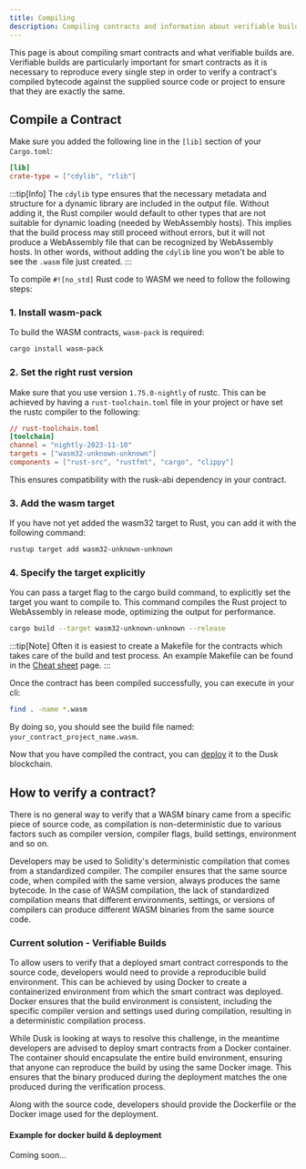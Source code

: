 ```yaml
---
title: Compiling
description: Compiling contracts and information about verifiable builds.
---
```


This page is about compiling smart contracts and what verifiable builds are. Verifiable builds are particularly important for smart contracts as it is necessary to reproduce every single step in order to verify a contract's compiled bytecode against the supplied source code or project to ensure that they are exactly the same.

## Compile a Contract

Make sure you added the following line in the `[lib]` section of your `Cargo.toml`:

```toml
[lib]
crate-type = ["cdylib", "rlib"]
```
:::tip[Info]
The `cdylib` type ensures that the necessary metadata and structure for a dynamic library are included in the output file. Without adding it, the Rust compiler would default to other types that are not suitable for dynamic loading (needed by WebAssembly hosts). This implies that the build process may still proceed without errors, but it will not produce a WebAssembly file that can be recognized by WebAssembly hosts. In other words, without adding the `cdylib` line you won't be able to see the `.wasm` file just created.
:::

To compile `#![no_std]` Rust code to WASM we need to follow the following steps:

### 1. Install wasm-pack

To build the WASM contracts, `wasm-pack` is required:

```bash title="Terminal"
cargo install wasm-pack
```

### 2. Set the right rust version

Make sure that you use version ``1.75.0-nightly`` of rustc. This can be achieved by having a ``rust-toolchain.toml`` file in your project or have set the rustc compiler to the following:

```toml
// rust-toolchain.toml
[toolchain]
channel = "nightly-2023-11-10"
targets = ["wasm32-unknown-unknown"]
components = ["rust-src", "rustfmt", "cargo", "clippy"]
```

This ensures compatibility with the rusk-abi dependency in your contract. 

### 3. Add the wasm target

If you have not yet added the wasm32 target to Rust, you can add it with the following command:

```bash title="Terminal"
rustup target add wasm32-unknown-unknown
```

### 4. Specify the target explicitly

You can pass a target flag to the cargo build command, to explicitly set the target you want to compile to. This command compiles the Rust project to WebAssembly in release mode, optimizing the output for performance.

```bash title="Terminal"
cargo build --target wasm32-unknown-unknown --release
```

:::tip[Note]
Often it is easiest to create a Makefile for the contracts which takes care of the build and test process. An example Makefile can be found in the [Cheat sheet](/developer/smart-contract/cheat-sheet#example-makefile-to-compile-to-wasm) page.
:::

<!-- Another way of compiling is also possible with wasm-pack by using
```bash
wasm-pack build
```
For this you need to specify an additional dependency in your projects ``Cargo.toml`` file called [wasm-bindgen](https://crates.io/crates/wasm-bindgen).
-->

Once the contract has been compiled successfully, you can execute in your cli:

```bash title="Terminal"
find . -name *.wasm
```

By doing so, you should see the build file named: `your_contract_project_name.wasm`.

Now that you have compiled the contract, you can [deploy](03-deploying) it to the Dusk blockchain.

## How to verify a contract?

There is no general way to verify that a WASM binary came from a specific piece of source code, as compilation is non-deterministic due to various factors such as compiler version, compiler flags, build settings, environment and so on.

Developers may be used to Solidity's deterministic compilation that comes from a standardized compiler. The compiler ensures that the same source code, when compiled with the same version, always produces the same bytecode. In the case of WASM compilation, the lack of standardized compilation means that different environments, settings, or versions of compilers can produce different WASM binaries from the same source code.

### Current solution - Verifiable Builds

To allow users to verify that a deployed smart contract corresponds to the source code, developers would need to provide a reproducible build environment. This can be achieved by using Docker to create a containerized environment from which the smart contract was deployed. Docker ensures that the build environment is consistent, including the specific compiler version and settings used during compilation, resulting in a deterministic compilation process.

While Dusk is looking at ways to resolve this challenge, in the meantime developers are advised to deploy smart contracts from a Docker container. The container should encapsulate the entire build environment, ensuring that anyone can reproduce the build by using the same Docker image. This ensures that the binary produced during the deployment matches the one produced during the verification process.

Along with the source code, developers should provide the Dockerfile or the Docker image used for the deployment.

#### Example for docker build & deployment

Coming soon...